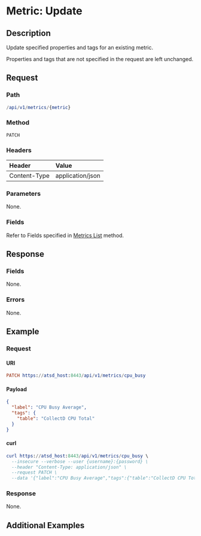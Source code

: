 # Metric: Update

## Description

Update specified properties and tags for an existing metric.

Properties and tags that are not specified in the request are left unchanged.

## Request

### Path

```elm
/api/v1/metrics/{metric}
```

### Method

```
PATCH
```

### Headers

|**Header**|**Value**|
|:---|:---|
| Content-Type | application/json |

### Parameters

None.

### Fields

Refer to Fields specified in [Metrics List](list.md#fields) method.

## Response

### Fields

None.

### Errors

None.

## Example

### Request

#### URI

```elm
PATCH https://atsd_host:8443/api/v1/metrics/cpu_busy
```

#### Payload

```json
{
  "label": "CPU Busy Average",
  "tags": {
    "table": "CollectD CPU Total"
  }
}
```

#### curl

```elm
curl https://atsd_host:8443/api/v1/metrics/cpu_busy \
  --insecure --verbose --user {username}:{password} \
  --header "Content-Type: application/json" \
  --request PATCH \
  --data '{"label":"CPU Busy Average","tags":{"table":"CollectD CPU Total"}}'
```

### Response

None.

## Additional Examples





